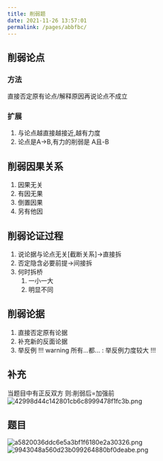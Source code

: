 ```yaml
---
title: 削弱题
date: 2021-11-26 13:57:01
permalink: /pages/abbfbc/
---
```

## 削弱论点
### 方法
直接否定原有论点/解释原因再说论点不成立
### 扩展
1. 与论点越直接越接近,越有力度
2. 论点是A->B,有力的削弱是 A且-B
## 削弱因果关系
1. 因果无关
2. 有因无果
3. 倒置因果
4. 另有他因
## 削弱论证过程
1.  说论据与论点无关[截断关系]->直接拆
2.  否定隐含必要前提->间接拆
3.  何时拆桥
	1. 一小一大
	2. 明显不同
## 削弱论据
1. 直接否定原有论据
2. 补充新的反面论据
3. 举反例
!!! warning
所有...都...  : 举反例力度较大
!!!
## 补充
当题目中有正反双方
则:削弱后=加强前 
![42998d44c142801cb6c8999478f1fc3b.png](/JiangSuTest/_resources/42998d44c142801cb6c8999478f1fc3b.png)
## 题目
![a5820036ddc6e5a3bf1f6180e2a30326.png](/JiangSuTest/_resources/a5820036ddc6e5a3bf1f6180e2a30326.png)
![9943048a560d23b099264880bf0deabe.png](/JiangSuTest/_resources/9943048a560d23b099264880bf0deabe.png)